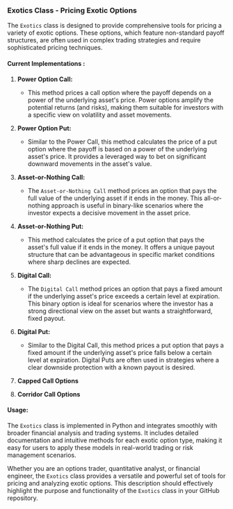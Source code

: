 ### Exotics Class - Pricing Exotic Options

The `Exotics` class is designed to provide comprehensive tools for pricing a variety of exotic options. These options, which feature non-standard payoff structures, are often used in complex trading strategies and require sophisticated pricing techniques.

#### Current Implementations :

1. **Power Option Call:**
   - This method prices a call option where the payoff depends on a power of the underlying asset's price. Power options amplify the potential returns (and risks), making them suitable for investors with a specific view on volatility and asset movements.

2. **Power Option Put:**
   - Similar to the Power Call, this method calculates the price of a put option where the payoff is based on a power of the underlying asset's price. It provides a leveraged way to bet on significant downward movements in the asset's value.

3. **Asset-or-Nothing Call:**
   - The `Asset-or-Nothing Call` method prices an option that pays the full value of the underlying asset if it ends in the money. This all-or-nothing approach is useful in binary-like scenarios where the investor expects a decisive movement in the asset price.

4. **Asset-or-Nothing Put:**
   - This method calculates the price of a put option that pays the asset's full value if it ends in the money. It offers a unique payout structure that can be advantageous in specific market conditions where sharp declines are expected.

5. **Digital Call:**
   - The `Digital Call` method prices an option that pays a fixed amount if the underlying asset's price exceeds a certain level at expiration. This binary option is ideal for scenarios where the investor has a strong directional view on the asset but wants a straightforward, fixed payout.

6. **Digital Put:**
   - Similar to the Digital Call, this method prices a put option that pays a fixed amount if the underlying asset's price falls below a certain level at expiration. Digital Puts are often used in strategies where a clear downside protection with a known payout is desired.

7. **Capped Call Options**
8. **Corridor Call Options**

#### Usage:
The `Exotics` class is implemented in Python and integrates smoothly with broader financial analysis and trading systems. It includes detailed documentation and intuitive methods for each exotic option type, making it easy for users to apply these models in real-world trading or risk management scenarios.

Whether you are an options trader, quantitative analyst, or financial engineer, the `Exotics` class provides a versatile and powerful set of tools for pricing and analyzing exotic options.
This description should effectively highlight the purpose and functionality of the `Exotics` class in your GitHub repository.
